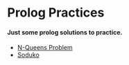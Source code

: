 # Prolog Practices

#### Just some prolog solutions to practice.

- [N-Queens Problem](/N-Queens.pl)
- [Soduko](/Soduko.pl)

